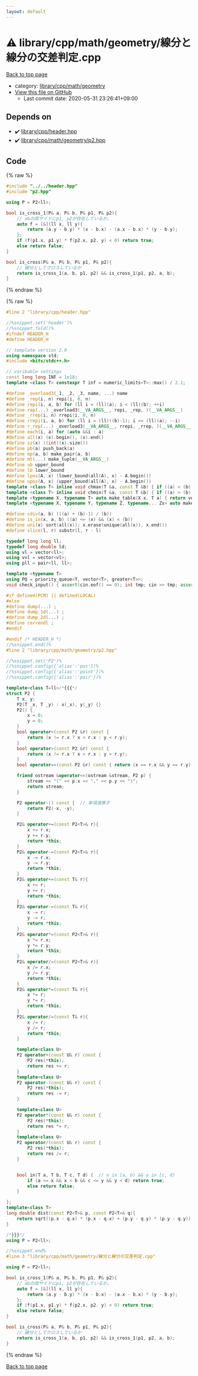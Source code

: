 ```yaml
---
layout: default
---
```


<!-- mathjax config similar to math.stackexchange -->
<script type="text/javascript" async
  src="https://cdnjs.cloudflare.com/ajax/libs/mathjax/2.7.5/MathJax.js?config=TeX-MML-AM_CHTML">
</script>
<script type="text/x-mathjax-config">
  MathJax.Hub.Config({
    TeX: { equationNumbers: { autoNumber: "AMS" }},
    tex2jax: {
      inlineMath: [ ['$','$'] ],
      processEscapes: true
    },
    "HTML-CSS": { matchFontHeight: false },
    displayAlign: "left",
    displayIndent: "2em"
  });
</script>

<script type="text/javascript" src="https://cdnjs.cloudflare.com/ajax/libs/jquery/3.4.1/jquery.min.js"></script>
<script src="https://cdn.jsdelivr.net/npm/jquery-balloon-js@1.1.2/jquery.balloon.min.js" integrity="sha256-ZEYs9VrgAeNuPvs15E39OsyOJaIkXEEt10fzxJ20+2I=" crossorigin="anonymous"></script>
<script type="text/javascript" src="../../../../../assets/js/copy-button.js"></script>
<link rel="stylesheet" href="../../../../../assets/css/copy-button.css" />


# :warning: library/cpp/math/geometry/線分と線分の交差判定.cpp

<a href="../../../../../index.html">Back to top page</a>

* category: <a href="../../../../../index.html#fc16e9fb7f40757e9b21d2e083b6a084">library/cpp/math/geometry</a>
* <a href="{{ site.github.repository_url }}/blob/master/library/cpp/math/geometry/線分と線分の交差判定.cpp">View this file on GitHub</a>
    - Last commit date: 2020-05-31 23:26:41+09:00




## Depends on

* :heavy_check_mark: <a href="../../header.hpp.html">library/cpp/header.hpp</a>
* :heavy_check_mark: <a href="p2.hpp.html">library/cpp/math/geometry/p2.hpp</a>


## Code

<a id="unbundled"></a>
{% raw %}
```cpp
#include "../../header.hpp"
#include "p2.hpp"

using P = P2<ll>;

bool is_cross_1(P& a, P& b, P& p1, P& p2){
    // abの両サイドにp1, p2が存在しているか。
    auto f = [&](ll x, ll y){
        return (a.y - b.y) * (x - b.x) - (a.x - b.x) * (y - b.y);
    };
    if (f(p1.x, p1.y) * f(p2.x, p2. y) < 0) return true;
    else return false;
}

bool is_cross(P& a, P& b, P& p1, P& p2){
    // 線分としてクロスしているか
    return is_cross_1(a, b, p1, p2) && is_cross_1(p1, p2, a, b);
}

```
{% endraw %}

<a id="bundled"></a>
{% raw %}
```cpp
#line 2 "library/cpp/header.hpp"

//%snippet.set('header')%
//%snippet.fold()%
#ifndef HEADER_H
#define HEADER_H

// template version 2.0
using namespace std;
#include <bits/stdc++.h>

// varibable settings
const long long INF = 1e18;
template <class T> constexpr T inf = numeric_limits<T>::max() / 2.1;

#define _overload3(_1, _2, _3, name, ...) name
#define _rep(i, n) repi(i, 0, n)
#define repi(i, a, b) for (ll i = (ll)(a); i < (ll)(b); ++i)
#define rep(...) _overload3(__VA_ARGS__, repi, _rep, )(__VA_ARGS__)
#define _rrep(i, n) rrepi(i, 0, n)
#define rrepi(i, a, b) for (ll i = (ll)((b)-1); i >= (ll)(a); --i)
#define r_rep(...) _overload3(__VA_ARGS__, rrepi, _rrep, )(__VA_ARGS__)
#define each(i, a) for (auto &&i : a)
#define all(x) (x).begin(), (x).end()
#define sz(x) ((int)(x).size())
#define pb(a) push_back(a)
#define mp(a, b) make_pair(a, b)
#define mt(...) make_tuple(__VA_ARGS__)
#define ub upper_bound
#define lb lower_bound
#define lpos(A, x) (lower_bound(all(A), x) - A.begin())
#define upos(A, x) (upper_bound(all(A), x) - A.begin())
template <class T> inline void chmax(T &a, const T &b) { if ((a) < (b)) (a) = (b); }
template <class T> inline void chmin(T &a, const T &b) { if ((a) > (b)) (a) = (b); }
template <typename X, typename T> auto make_table(X x, T a) { return vector<T>(x, a); }
template <typename X, typename Y, typename Z, typename... Zs> auto make_table(X x, Y y, Z z, Zs... zs) { auto cont = make_table(y, z, zs...); return vector<decltype(cont)>(x, cont); }

#define cdiv(a, b) (((a) + (b)-1) / (b))
#define is_in(x, a, b) ((a) <= (x) && (x) < (b))
#define uni(x) sort(all(x)); x.erase(unique(all(x)), x.end())
#define slice(l, r) substr(l, r - l)

typedef long long ll;
typedef long double ld;
using vl = vector<ll>;
using vvl = vector<vl>;
using pll = pair<ll, ll>;

template <typename T>
using PQ = priority_queue<T, vector<T>, greater<T>>;
void check_input() { assert(cin.eof() == 0); int tmp; cin >> tmp; assert(cin.eof() == 1); }

#if defined(PCM) || defined(LOCAL)
#else
#define dump(...) ;
#define dump_1d(...) ;
#define dump_2d(...) ;
#define cerrendl ;
#endif

#endif /* HEADER_H */
//%snippet.end()%
#line 2 "library/cpp/math/geometry/p2.hpp"

//%snippet.set('P2')%
//%snippet.config({'alias':'pos'})%
//%snippet.config({'alias':'point'})%
//%snippet.config({'alias':'pair'})%

template<class T=ll>/*{{{*/
struct P2 {
    T x, y;
    P2(T _x, T _y) : x(_x), y(_y) {}
    P2() {
        x = 0;
        y = 0;
    }
    bool operator<(const P2 &r) const {
        return (x != r.x ? x < r.x : y < r.y);
    }
    bool operator>(const P2 &r) const {
        return (x != r.x ? x > r.x : y > r.y);
    }
    bool operator==(const P2 &r) const { return (x == r.x && y == r.y); }

    friend ostream &operator<<(ostream &stream, P2 p) {
        stream << "(" << p.x << "," << p.y << ")";
        return stream;
    }

    P2 operator-() const {  // 単項演算子
        return P2(-x, -y);
    }

    P2& operator+=(const P2<T>& r){
        x += r.x;
        y += r.y;
        return *this;
    }
    P2& operator-=(const P2<T>& r){
        x -= r.x;
        y -= r.y;
        return *this;
    }
    P2& operator+=(const T& r){
        x += r;
        y += r;
        return *this;
    }
    P2& operator-=(const T& r){
        x -= r;
        y -= r;
        return *this;
    }
    P2& operator*=(const P2<T>& r){
        x *= r.x;
        y *= r.y;
        return *this;
    }
    P2& operator/=(const P2<T>& r){
        x /= r.x;
        y /= r.y;
        return *this;
    }
    P2& operator*=(const T& r){
        x *= r;
        y *= r;
        return *this;
    }
    P2& operator/=(const T& r){
        x /= r;
        y /= r;
        return *this;
    }

    template<class U>
    P2 operator+(const U& r) const {
        P2 res(*this);
        return res += r;
    }
    template<class U>
    P2 operator-(const U& r) const {
        P2 res(*this);
        return res -= r;
    }

    template<class U>
    P2 operator*(const U& r) const {
        P2 res(*this);
        return res *= r;
    }
    template<class U>
    P2 operator/(const U& r) const {
        P2 res(*this);
        return res /= r;
    }


    bool in(T a, T b, T c, T d) {  // x in [a, b) && y in [c, d)
        if (a <= x && x < b && c <= y && y < d) return true;
        else return false;
    }

};
template<class T>
long double dist(const P2<T>& p, const P2<T>& q){
    return sqrt((p.x - q.x) * (p.x - q.x) + (p.y - q.y) * (p.y - q.y));
}

/*}}}*/
using P = P2<ll>;

//%snippet.end%
#line 3 "library/cpp/math/geometry/線分と線分の交差判定.cpp"

using P = P2<ll>;

bool is_cross_1(P& a, P& b, P& p1, P& p2){
    // abの両サイドにp1, p2が存在しているか。
    auto f = [&](ll x, ll y){
        return (a.y - b.y) * (x - b.x) - (a.x - b.x) * (y - b.y);
    };
    if (f(p1.x, p1.y) * f(p2.x, p2. y) < 0) return true;
    else return false;
}

bool is_cross(P& a, P& b, P& p1, P& p2){
    // 線分としてクロスしているか
    return is_cross_1(a, b, p1, p2) && is_cross_1(p1, p2, a, b);
}

```
{% endraw %}

<a href="../../../../../index.html">Back to top page</a>

